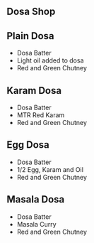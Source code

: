 ## Dosa Shop

## Plain Dosa
- Dosa Batter
- Light oil added to dosa
- Red and Green Chutney

## Karam Dosa
- Dosa Batter
- MTR Red Karam
- Red and Green Chutney

## Egg Dosa
- Dosa Batter
- 1/2 Egg, Karam and Oil
- Red and Green Chutney

## Masala Dosa
- Dosa Batter
- Masala Curry
- Red and Green Chutney